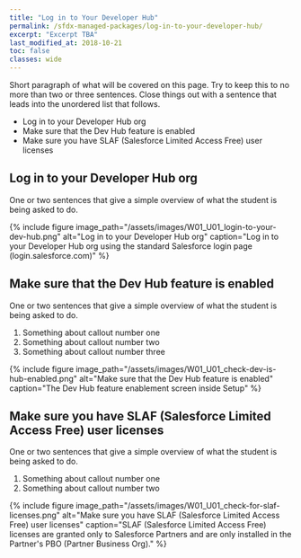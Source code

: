 ```yaml
---
title: "Log in to Your Developer Hub"
permalink: /sfdx-managed-packages/log-in-to-your-developer-hub/
excerpt: "Excerpt TBA"
last_modified_at: 2018-10-21
toc: false
classes: wide
---
```


Short paragraph of what will be covered on this page.  Try to keep this to no more than two or three sentences. Close things out with a sentence that leads into the unordered list that follows.

* Log in to your Developer Hub org
* Make sure that the Dev Hub feature is enabled
* Make sure you have SLAF (Salesforce Limited Access Free) user licenses

## Log in to your Developer Hub org
One or two sentences that give a simple overview of what the student is being asked to do.

{% include figure image_path="/assets/images/W01_U01_login-to-your-dev-hub.png" alt="Log in to your Developer Hub org" caption="Log in to your Developer Hub org using the standard Salesforce login page (login.salesforce.com)" %}

## Make sure that the Dev Hub feature is enabled
One or two sentences that give a simple overview of what the student is being asked to do.

1. Something about callout number one
2. Something about callout number two
3. Something about callout number three

{% include figure image_path="/assets/images/W01_U01_check-dev-is-hub-enabled.png" alt="Make sure that the Dev Hub feature is enabled" caption="The Dev Hub feature enablement screen inside Setup" %}

## Make sure you have SLAF (Salesforce Limited Access Free) user licenses
One or two sentences that give a simple overview of what the student is being asked to do.

1. Something about callout number one
2. Something about callout number two

{% include figure image_path="/assets/images/W01_U01_check-for-slaf-licenses.png" alt="Make sure you have SLAF (Salesforce Limited Access Free) user licenses" caption="SLAF (Salesforce Limited Access Free) licenses are granted only to Salesforce Partners and are only installed in the Partner's PBO (Partner Business Org)." %}